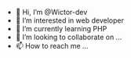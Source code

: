 - 👋 Hi, I’m @Wictor-dev
- 👀 I’m interested in web developer
- 🌱 I’m currently learning PHP
- 💞️ I’m looking to collaborate on ...
- 📫 How to reach me ...

<link rel="stylesheet" href="https://cdn.jsdelivr.net/gh/devicons/devicon@v2.13.0/devicon.min.css">
<i class="devicon-javascript-plain"></i>



